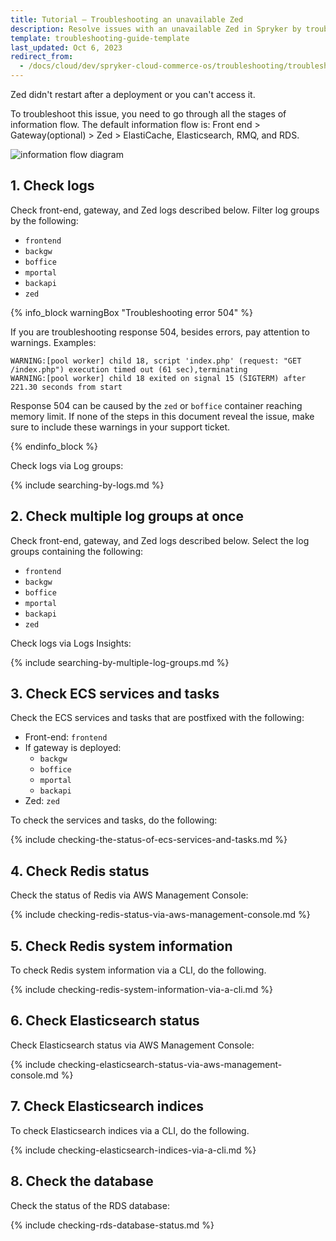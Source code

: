 ```yaml
---
title: Tutorial — Troubleshooting an unavailable Zed
description: Resolve issues with an unavailable Zed in Spryker by troubleshooting ECS services, Redis, RDS, and logs to restore functionality and improve performance.
template: troubleshooting-guide-template
last_updated: Oct 6, 2023
redirect_from:
  - /docs/cloud/dev/spryker-cloud-commerce-os/troubleshooting/troubleshooting-tutorials/tutorial-troubleshooting-an-unavailable-zed.html
---
```

Zed didn't restart after a deployment or you can't access it.


<!-- vale on -->
To troubleshoot this issue, you need to go through all the stages of information flow. The default information flow is:  Front end > Gateway(optional) > Zed > ElastiCache, Elasticsearch, RMQ, and RDS.
<!-- vale off -->


![information flow diagram](https://spryker.s3.eu-central-1.amazonaws.com/cloud-docs/_includes/informatin-flow-diagram.png)

## 1. Check logs

Check front-end, gateway, and Zed logs described below. Filter log groups by the following:
* `frontend`
* `backgw`
* `boffice`
* `mportal`
* `backapi`
* `zed`

{% info_block warningBox "Troubleshooting error 504" %}

If you are troubleshooting response 504, besides errors, pay attention to warnings. Examples:


```text
WARNING:[pool worker] child 18, script 'index.php' (request: "GET /index.php") execution timed out (61 sec),terminating
WARNING:[pool worker] child 18 exited on signal 15 (SIGTERM) after 221.30 seconds from start
```

Response 504 can be caused by the `zed` or `boffice` container reaching memory limit. If none of the steps in this document reveal the issue, make sure to include these warnings in your support ticket.

{% endinfo_block %}


Check logs via Log groups:

{% include searching-by-logs.md %} <!-- To edit, see /_includes/searching-by-logs.md -->

## 2. Check multiple log groups at once

Check front-end, gateway, and Zed logs described below. Select the log groups containing the following:
* `frontend`
* `backgw`
* `boffice`
* `mportal`
* `backapi`
* `zed`

Check logs via Logs Insights:

{% include searching-by-multiple-log-groups.md %} <!-- To edit, see /_includes/searching-by-multiple-log-groups.md -->

## 3. Check ECS services and tasks

Check the ECS services and tasks that are postfixed with the following:
* Front-end: `frontend`
* If gateway is deployed:
  * `backgw`
  * `boffice`
  * `mportal`
  * `backapi`
* Zed: `zed`

To check the services and tasks, do the following:

{% include checking-the-status-of-ecs-services-and-tasks.md %} <!-- To edit, see /_includes/checking-the-status-of-ecs-services-and-tasks.md -->


## 4. Check Redis status

Check the status of Redis via AWS Management Console:

{% include checking-redis-status-via-aws-management-console.md %} <!-- To edit, see /_includes/checking-redis-status-via-aws-managemet-console.md -->


## 5. Check Redis system information

To check Redis system information via a CLI, do the following.

{% include checking-redis-system-information-via-a-cli.md %} <!-- To edit, see /_includes/checking-redis-system-information-via-a-cli.md -->


## 6. Check Elasticsearch status

Check Elasticsearch status via AWS Management Console:

{% include checking-elasticsearch-status-via-aws-management-console.md %} <!-- To edit, see /_includes/checking-elasticsearch-status-via-aws-management-console.md -->

## 7. Check Elasticsearch indices

To check Elasticsearch indices via a CLI, do the following.

{% include checking-elasticsearch-indices-via-a-cli.md %} <!-- To edit, see /_includes/checking-elasticsearch-indices-via-a-cli.md -->

## 8. Check the database

Check the status of the RDS database:

{% include checking-rds-database-status.md %} <!-- To edit, see /_includes/checking-rds-database-status.md -->
